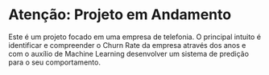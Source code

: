 # Atenção: Projeto em Andamento

Este é um projeto focado em uma empresa de telefonia. O principal intuito é identificar e compreender o Churn Rate da empresa através dos anos e com o auxílio de Machine Learning desenvolver um sistema de predição para o seu comportamento.
